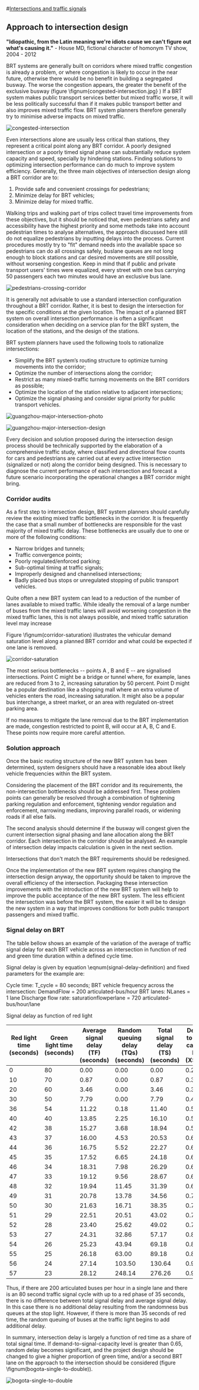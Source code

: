 #[Intersections and traffic signals](toc.md#toc)

## Approach to intersection design

**"Idiopathic, from the Latin meaning we're idiots cause we can't figure out what's causing it."** - House MD, fictional character of homonym TV show, 2004 - 2012

BRT systems are generally built on corridors where mixed traffic congestion is already a problem, or where congestion is likely to occur in the near future, otherwise there would be no benefit in building a segregated busway.  The worse the congestion appears, the greater the benefit of the exclusive busway (figure \fignum{congested-intersection.jpg} )  If a BRT system makes public transport services better but mixed traffic worse, it will be less politically successful than if it makes public transport better and also improves mixed traffic flow.  BRT system planners therefore generally try to minimise adverse impacts on mixed traffic.

![congested-intersection ](img/congested-intersection.jpg "The introduction of BRT and design changes to poorly controlled and congested intersections often leads to efficiency improvements for both public transport vehicles and mixed traffic.  Photo by Lloyd Wright.")

Even intersections alone are usually less critical than stations, they represent a critical point along any BRT corridor. A poorly designed intersection or a poorly timed signal phase can substantially reduce system capacity and speed, specially by hindering stations. Finding solutions to optimizing intersection performance can do much to improve system efficiency. Generally, the three main objectives of intersection design along a BRT corridor are to:

1. Provide safe and convenient crossings for pedestrians;
2. Minimize delay for BRT vehicles;
3. Minimize delay for mixed traffic.

Walking trips and walking part of trips collect travel time improvements from these objectives, but it should be noticed that, even pedestrians safety and accessibility have the highest priority and some methods take into account pedestrian times to analyse alternatives, the approach discussed here still do not equalize pedestrians by inputting delays into the process. Current procedures mostly try to "fit" demand needs into the available space so pedestrians can do all crossings safely, buslane queues are not long enough to block stations and car desired movements are still possible, without worsening congestion. Keep in mind that if public and private transport users' times were equalized, every street with one bus carrying 50 passengers each two minutes would have an exclusive bus lane.

![pedestrians-crossing-corridor](img/pedestrians-crossing-corridor.jpg "Intersection design affects the BRT system’s efficiency, pedestrian safety and access, and flows of mixed traffic vehicles. Photo by Lloyd Wright.")

It is generally not advisable to use a standard intersection configuration throughout a BRT corridor. Rather, it is best to design the intersection for the specific conditions at the given location. The impact of a planned BRT system on overall intersection performance is often a significant consideration when deciding on a service plan for the BRT system, the location of the stations, and the design of the stations.

BRT system planners have used the following tools to rationalize intersections: 

- Simplify the BRT system’s routing structure to optimize turning movements into the corridor;
- Optimize the number of intersections along the corridor;
- Restrict as many mixed-traffic turning movements on the BRT corridors as possible;
- Optimize the location of the station relative to adjacent intersections;
- Optimize the signal phasing and consider signal priority for public transport vehicles.

![guangzhou-major-intersection-photo](img/guangzhou-major-intersection-photo.jpg "Typical major intersection on a BRT corridor in Guangzhou, China. Note at this intersection of the BRT corridor with Chibei Avenue, the station is located away from the intersection, and in order to turn cross traffic, the two-phase intersection requires a u-turn in the perpendicular road. Before the BRT, this four-phase intersection was a major traffic-congestion point. Photo by Karl Fjellstrom")

![guangzhou-major-intersection-design](img/guangzhou-major-intersection-design.jpg "Typical major intersection on a BRT corridor in Guangzhou, China. Note at this intersection of the BRT corridor with Chibei Avenue, the station is located away from the intersection, and in order to turn cross traffic, the two-phase intersection requires a u-turn in the perpendicular road. Before the BRT, this four-phase intersection was a major traffic-congestion point. Intersection design by ITDP and GMEDRI.")

Every decision and solution proposed during the intersection design process should be technically supported by the elaboration of a comprehensive traffic study, where classified and directional flow counts for cars and pedestrians are carried out at every active intersection (signalized or not) along the corridor being designed. This is necessary to diagnose the current performance of each intersection and forecast a future scenario incorporating the operational changes a BRT corridor might bring. 

### Corridor audits

As a first step to intersection design, BRT system planners should carefully review the existing mixed traffic bottlenecks in the corridor.  It is frequently the case that a small number of bottlenecks are responsible for the vast majority of mixed traffic delay.  These bottlenecks are usually due to one or more of the following conditions: 

- Narrow bridges and tunnels;
- Traffic convergence points;
- Poorly regulated/enforced parking;
- Sub-optimal timing at traffic signals;
- Improperly designed and channelised intersections;
- Badly placed bus stops or unregulated stopping of public transport vehicles.

Quite often a new BRT system can lead to a reduction of the number of lanes available to mixed traffic.  While ideally the removal of a large number of buses from the mixed traffic lanes will avoid worsening congestion in the mixed traffic lanes, this is not always possible, and mixed traffic saturation level may increase

Figure \fignum(corridor-saturation) illustrates the vehicular demand saturation level along a planned BRT corridor and what could be expected if one lane is removed. 

![corridor-saturation](img/corridor-sat-3ed9.3.png "Current demand saturation level for mixed traffic can be expected to off-set with the transference of one lane to the planned BRT system.")

The most serious bottlenecks -- points A , B and E -- are signalised intersections. Point C might be a bridge or tunnel where, for example, lanes are reduced from 3 to 2, increasing saturation by 50 percent. Point D might be a popular destination like a shopping mall where an extra volume of vehicles enters the road, increasing saturation.  It might also be a popular bus interchange, a street market, or an area with regulated on-street parking area. 

If no measures to mitigate the lane removal due to the BRT implementation are made, congestion restricted to point B, will  occur at A, B, C and E. These points now require more careful attention.

### Solution approach

Once the basic routing structure of the new BRT system has been determined, system designers should have a reasonable idea about likely vehicle frequencies within the BRT system. 

Considering the placement of the BRT corridor and its requirements, the non-intersection bottlenecks should be addressed first.  These problem points can generally be resolved through a combination of tightening parking regulation and enforcement, tightening vendor regulation and enforcement, narrowing medians, improving parallel roads, or widening roads if all else fails.  

The second analysis should determine if the busway will congest given the current intersection signal phasing and lane allocation along the BRT corridor. Each intersection in the corridor should be analysed. An example of intersection delay impacts calculation is given in the next section.

Intersections that don't match the BRT requirements should be redesigned.

Once the implementation of the new BRT system requires changing the intersection design anyway, the opportunity should be taken to improve the overall efficiency of the intersection. Packaging these intersection improvements with the introduction of the new BRT system will help to improve the public acceptance of the new BRT system. The less efficient the intersection was before the BRT system, the easier it will be to design the new system in a way that improves conditions for both public transport passengers and mixed traffic. 

### Signal delay on BRT

The table bellow shows an example of the variation of the average of traffic signal delay for each BRT vehicle across an intersection in function of red and  green time duration within a defined cycle time.

Signal delay is given by equation \eqnum(signal-delay-definition) and fixed parameters for the example are:

Cycle time: T_cycle = 80 seconds;
BRT vehicle frequency across the intersection: DemandFlow = 200 articulated-bus/hour
BRT lanes: NLanes = 1 lane
Discharge flow rate: saturationflowperlane = 720 articulated-bus/hour/lane

Signal delay as function of red light

| Red light time  (seconds) | Green light time  (seconds) | Average signal delay (TF) (seconds) | Random queuing delay (TQs) (seconds) | Total signal delay (TS) (seconds) | Demand to signal capacity level (XSignal)
|-----------|-----|----------------|-----------------|----------------|------------
| 0  | 80 | 0.00  | 0.00   | 0.00   | 0.28
| 10 | 70 | 0.87  | 0.00   | 0.87   | 0.32
| 20 | 60 | 3.46  | 0.00   | 3.46   | 0.37
| 30 | 50 | 7.79  | 0.00   | 7.79   | 0.44
| 36 | 54 | 11.22 | 0.18   | 11.40  | 0.51
| 40 | 40 | 13.85 | 2.25   | 16.10  | 0.56
| 42 | 38 | 15.27 | 3.68   | 18.94  | 0.58
| 43 | 37 | 16.00 | 4.53   | 20.53  | 0.60
| 44 | 36 | 16.75 | 5.52   | 22.27  | 0.62
| 45 | 35 | 17.52 | 6.65   | 24.18  | 0.63
| 46 | 34 | 18.31 | 7.98   | 26.29  | 0.65
| 47 | 33 | 19.12 | 9.56   | 28.67  | 0.67
| 48 | 32 | 19.94 | 11.45  | 31.39  | 0.69
| 49 | 31 | 20.78 | 13.78  | 34.56  | 0.72
| 50 | 30 | 21.63 | 16.71  | 38.35  | 0.74
| 51 | 29 | 22.51 | 20.51  | 43.02  | 0.77
| 52 | 28 | 23.40 | 25.62  | 49.02  | 0.79
| 53 | 27 | 24.31 | 32.86  | 57.17  | 0.82
| 54 | 26 | 25.23 | 43.94  | 69.18  | 0.85
| 55 | 25 | 26.18 | 63.00  | 89.18  | 0.89
| 56 | 24 | 27.14 | 103.50 | 130.64 | 0.93
| 57 | 23 | 28.12 | 248.14 | 276.26 | 0.97

Thus, if there are 200 articulated buses per hour in a single lane and there is an 80 second traffic signal cycle with up to a red phase of 35 seconds, there is no difference between total signal delay and average signal delay.  In this case there is no additional delay resulting from the randomness bus queues at the stop light.   However, if there is more than 35 seconds of red time, the random queuing of buses at the traffic light begins to add additional delay.

In summary, intersection delay is largely a function of red time as a share of total signal time.  If demand-to-signal-capacity level is greater than 0.65, random delay becomes significant, and the project design should be changed to give a higher proportion of green time, and/or a second BRT lane on the approach to the intersection should be considered (figure \fignum(bogota-single-to-double)).

![bogota-single-to-double](img/bogota-single-to-double-lane.jpg "Single to double lanes just before the intersection in Bogotá to assure proper capacity. Photo by Oscar Edmundo Diaz, GSD+).")

